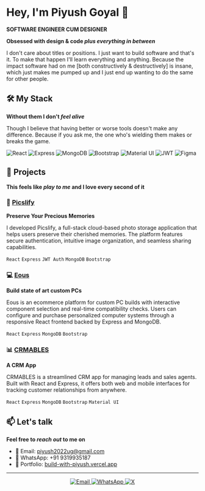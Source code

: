 # Hey, I'm Piyush Goyal 👋

**SOFTWARE ENGINEER CUM DESIGNER**

**Obsessed with design & code *plus everything in between***

I don't care about titles or positions. I just want to build software and that's it. To make that happen I'll learn everything and anything. Because the impact software had on me [both constructively & destructively] is insane, which just makes me pumped up and I just end up wanting to do the same for other people.

## 🛠️ My Stack
**Without them I don't *feel alive***

Though I believe that having better or worse tools doesn't make any difference. Because if you ask me, the one who's wielding them makes or breaks the game.

![React](https://img.shields.io/badge/-React-61DAFB?style=flat-square&logo=react&logoColor=black)
![Express](https://img.shields.io/badge/-Express-000000?style=flat-square&logo=express&logoColor=white)
![MongoDB](https://img.shields.io/badge/-MongoDB-47A248?style=flat-square&logo=mongodb&logoColor=white)
![Bootstrap](https://img.shields.io/badge/-Bootstrap-7952B3?style=flat-square&logo=bootstrap&logoColor=white)
![Material UI](https://img.shields.io/badge/-Material%20UI-0081CB?style=flat-square&logo=material-ui&logoColor=white)
![JWT](https://img.shields.io/badge/-JWT-000000?style=flat-square&logo=json-web-tokens&logoColor=white)
![Figma](https://img.shields.io/badge/-Figma-F24E1E?style=flat-square&logo=figma&logoColor=white)

## 🚀 Projects
**This feels like *play to me* and I love every second of it**

### 📸 [Picslify](https://github.com/piyushgyl01/picslify-frontend)
**Preserve Your Precious Memories**

I developed Picslify, a full-stack cloud-based photo storage application that helps users preserve their cherished memories. The platform features secure authentication, intuitive image organization, and seamless sharing capabilities.

`React` `Express` `JWT Auth` `MongoDB` `Bootstrap`

### 💻 [Eous](https://github.com/piyushgyl01/eous-frontend-03)
**Build state of art custom PCs**

Eous is an ecommerce platform for custom PC builds with interactive component selection and real-time compatibility checks. Users can configure and purchase personalized computer systems through a responsive React frontend backed by Express and MongoDB.

`React` `Express` `MongoDB` `Bootstrap`

### 📊 [CRMABLES](https://github.com/piyushgyl01/crmables-frontend)
**A CRM App**

CRMABLES is a streamlined CRM app for managing leads and sales agents. Built with React and Express, it offers both web and mobile interfaces for tracking customer relationships from anywhere.

`React` `Express` `MongoDB` `Bootstrap` `Material UI`

## 📫 Let's talk
**Feel free to *reach out* to me on**

- 📧 Email: piyush2022ug@gmail.com
- 📱 WhatsApp: +91 9319935187
- 💼 Portfolio: [build-with-piyush.vercel.app](https://build-with-piyush.vercel.app/)
  
---

<div align="center">
  <a href="mailto:piyush2022ug@gmail.com">
    <img src="https://img.shields.io/badge/-Email%20Me-EA4335?style=for-the-badge&logo=gmail&logoColor=white" alt="Email" />
  </a>
  <a href="https://wa.me/919319935187">
    <img src="https://img.shields.io/badge/-WhatsApp-25D366?style=for-the-badge&logo=whatsapp&logoColor=white" alt="WhatsApp" />
  </a>
<a href="https://twitter.com/YOUR_TWITTER_HANDLE">
    <img src="https://img.shields.io/badge/-X-000000?style=for-the-badge&logo=x&logoColor=white" alt="X" />
</a>
</div>
